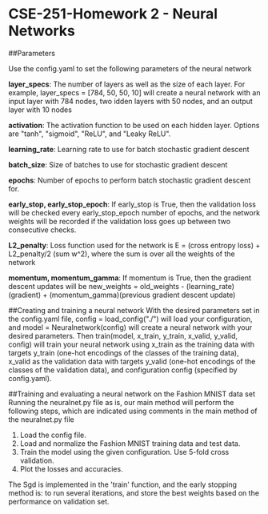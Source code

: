 # CSE-251-Homework 2 - Neural Networks


##Parameters

Use the config.yaml to set the following parameters of the neural network

**layer_specs**: The number of layers as well as the size of each layer.  For example, layer_specs = [784, 50, 50, 10] will create a neural network with an input layer with 784 nodes, two idden layers with 50 nodes, and an output layer with 10 nodes

**activation**: The activation function to be used on each hidden layer.  Options are "tanh", "sigmoid", "ReLU", and "Leaky ReLU".

**learning_rate**: Learning rate to use for batch stochastic gradient descent

**batch_size**: Size of batches to use for stochastic gradient descent

**epochs**: Number of epochs to perform batch stochastic gradient descent for.

**early_stop, early_stop_epoch**: If early_stop is True, then the validation loss will be checked every early_stop_epoch number of epochs, and the network weights will be recorded if the validation loss goes up between two consecutive checks.

**L2_penalty**: Loss function used for the network is E = (cross entropy loss) + L2_penalty/2 (sum w^2), where the sum is over all the weights of the network

**momentum, momentum_gamma**: If momentum is True, then the gradient descent updates will be new_weights = old_weights - (learning_rate)(gradient) + (momentum_gamma)(previous gradient descent update)


##Creating and training a neural network
With the desired parameters set in the config.yaml file, config = load_config("./") will load your configuration, and model = Neuralnetwork(config) will create a neural network with your desired parameters.  Then train(model, x_train, y_train, x_valid, y_valid, config) will train your neural network using x_train as the training data with targets y_train (one-hot encodings of the classes of the training data), x_valid as the validation data with targets y_valid (one-hot encodings of the classes of the validation data), and configuration config (specified by config.yaml).

##Training and evaluating a neural network on the Fashion MNIST data set
Running the neuralnet.py file as is, our main method will perform the following steps, which are indicated using comments in the main method of the  neuralnet.py file

1. Load the config file.
2. Load and normalize the Fashion MNIST training data and test data.
3. Train the model using the given configuration.  Use 5-fold cross validation.
4. Plot the losses and accuracies.


The Sgd is implemented in the 'train' function, and the early stopping method is: to run several iterations, and store the best weights based on the performance on validation set.
